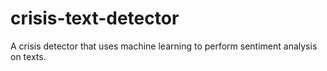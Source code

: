 # crisis-text-detector
A crisis detector that uses machine learning to perform sentiment analysis on texts.  
